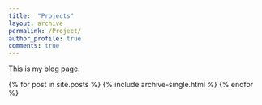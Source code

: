 ```yaml
---
title:  "Projects"
layout: archive
permalink: /Project/
author_profile: true
comments: true
---
```


This is my blog page.

{% for post in site.posts %}
  {% include archive-single.html %}
{% endfor %}
